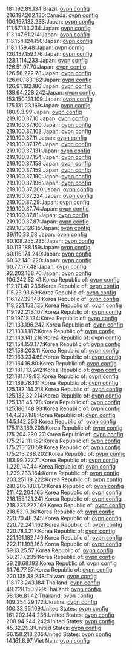 181.192.89.134:Brazil: [ovpn config](vpn/181_192_89_134.ovpn)  
216.197.202.130:Canada: [ovpn config](vpn/216_197_202_130.ovpn)  
106.167.132.233:Japan: [ovpn config](vpn/106_167_132_233.ovpn)  
111.67.183.234:Japan: [ovpn config](vpn/111_67_183_234.ovpn)  
113.147.61.214:Japan: [ovpn config](vpn/113_147_61_214.ovpn)  
113.154.124.150:Japan: [ovpn config](vpn/113_154_124_150.ovpn)  
118.1.159.48:Japan: [ovpn config](vpn/118_1_159_48.ovpn)  
120.137.159.176:Japan: [ovpn config](vpn/120_137_159_176.ovpn)  
123.1.114.233:Japan: [ovpn config](vpn/123_1_114_233.ovpn)  
126.51.97.70:Japan: [ovpn config](vpn/126_51_97_70.ovpn)  
126.56.222.78:Japan: [ovpn config](vpn/126_56_222_78.ovpn)  
126.60.183.182:Japan: [ovpn config](vpn/126_60_183_182.ovpn)  
126.91.192.186:Japan: [ovpn config](vpn/126_91_192_186.ovpn)  
138.64.228.242:Japan: [ovpn config](vpn/138_64_228_242.ovpn)  
153.150.131.109:Japan: [ovpn config](vpn/153_150_131_109.ovpn)  
175.131.23.169:Japan: [ovpn config](vpn/175_131_23_169.ovpn)  
180.9.3.99:Japan: [ovpn config](vpn/180_9_3_99.ovpn)  
219.100.37.10:Japan: [ovpn config](vpn/219_100_37_10.ovpn)  
219.100.37.100:Japan: [ovpn config](vpn/219_100_37_100.ovpn)  
219.100.37.103:Japan: [ovpn config](vpn/219_100_37_103.ovpn)  
219.100.37.11:Japan: [ovpn config](vpn/219_100_37_11.ovpn)  
219.100.37.126:Japan: [ovpn config](vpn/219_100_37_126.ovpn)  
219.100.37.131:Japan: [ovpn config](vpn/219_100_37_131.ovpn)  
219.100.37.154:Japan: [ovpn config](vpn/219_100_37_154.ovpn)  
219.100.37.158:Japan: [ovpn config](vpn/219_100_37_158.ovpn)  
219.100.37.159:Japan: [ovpn config](vpn/219_100_37_159.ovpn)  
219.100.37.190:Japan: [ovpn config](vpn/219_100_37_190.ovpn)  
219.100.37.196:Japan: [ovpn config](vpn/219_100_37_196.ovpn)  
219.100.37.200:Japan: [ovpn config](vpn/219_100_37_200.ovpn)  
219.100.37.224:Japan: [ovpn config](vpn/219_100_37_224.ovpn)  
219.100.37.29:Japan: [ovpn config](vpn/219_100_37_29.ovpn)  
219.100.37.74:Japan: [ovpn config](vpn/219_100_37_74.ovpn)  
219.100.37.81:Japan: [ovpn config](vpn/219_100_37_81.ovpn)  
219.100.37.87:Japan: [ovpn config](vpn/219_100_37_87.ovpn)  
219.103.126.15:Japan: [ovpn config](vpn/219_103_126_15.ovpn)  
39.110.33.68:Japan: [ovpn config](vpn/39_110_33_68.ovpn)  
60.108.255.235:Japan: [ovpn config](vpn/60_108_255_235.ovpn)  
60.113.188.159:Japan: [ovpn config](vpn/60_113_188_159.ovpn)  
60.116.174.249:Japan: [ovpn config](vpn/60_116_174_249.ovpn)  
60.62.140.220:Japan: [ovpn config](vpn/60_62_140_220.ovpn)  
60.77.177.48:Japan: [ovpn config](vpn/60_77_177_48.ovpn)  
92.202.168.70:Japan: [ovpn config](vpn/92_202_168_70.ovpn)  
106.242.52.41:Korea Republic of: [ovpn config](vpn/106_242_52_41.ovpn)  
112.171.41.236:Korea Republic of: [ovpn config](vpn/112_171_41_236.ovpn)  
115.23.93.69:Korea Republic of: [ovpn config](vpn/115_23_93_69.ovpn)  
116.127.39.148:Korea Republic of: [ovpn config](vpn/116_127_39_148.ovpn)  
118.221.152.135:Korea Republic of: [ovpn config](vpn/118_221_152_135.ovpn)  
119.192.213.107:Korea Republic of: [ovpn config](vpn/119_192_213_107.ovpn)  
119.197.18.134:Korea Republic of: [ovpn config](vpn/119_197_18_134.ovpn)  
121.133.196.242:Korea Republic of: [ovpn config](vpn/121_133_196_242.ovpn)  
121.133.1.187:Korea Republic of: [ovpn config](vpn/121_133_1_187.ovpn)  
121.143.141.216:Korea Republic of: [ovpn config](vpn/121_143_141_216.ovpn)  
121.154.153.177:Korea Republic of: [ovpn config](vpn/121_154_153_177.ovpn)  
121.158.203.11:Korea Republic of: [ovpn config](vpn/121_158_203_11.ovpn)  
121.163.234.69:Korea Republic of: [ovpn config](vpn/121_163_234_69.ovpn)  
121.164.16.80:Korea Republic of: [ovpn config](vpn/121_164_16_80.ovpn)  
121.181.113.242:Korea Republic of: [ovpn config](vpn/121_181_113_242.ovpn)  
121.181.179.93:Korea Republic of: [ovpn config](vpn/121_181_179_93.ovpn)  
121.189.78.131:Korea Republic of: [ovpn config](vpn/121_189_78_131.ovpn)  
125.132.114.218:Korea Republic of: [ovpn config](vpn/125_132_114_218.ovpn)  
125.132.32.214:Korea Republic of: [ovpn config](vpn/125_132_32_214.ovpn)  
125.138.45.178:Korea Republic of: [ovpn config](vpn/125_138_45_178.ovpn)  
125.186.148.93:Korea Republic of: [ovpn config](vpn/125_186_148_93.ovpn)  
14.4.237.188:Korea Republic of: [ovpn config](vpn/14_4_237_188.ovpn)  
14.5.142.253:Korea Republic of: [ovpn config](vpn/14_5_142_253.ovpn)  
175.113.189.208:Korea Republic of: [ovpn config](vpn/175_113_189_208.ovpn)  
175.204.230.27:Korea Republic of: [ovpn config](vpn/175_204_230_27.ovpn)  
175.212.111.182:Korea Republic of: [ovpn config](vpn/175_212_111_182.ovpn)  
175.213.120.59:Korea Republic of: [ovpn config](vpn/175_213_120_59.ovpn)  
175.213.238.202:Korea Republic of: [ovpn config](vpn/175_213_238_202.ovpn)  
183.99.227.71:Korea Republic of: [ovpn config](vpn/183_99_227_71.ovpn)  
1.229.147.44:Korea Republic of: [ovpn config](vpn/1_229_147_44.ovpn)  
1.239.233.164:Korea Republic of: [ovpn config](vpn/1_239_233_164.ovpn)  
203.251.19.222:Korea Republic of: [ovpn config](vpn/203_251_19_222.ovpn)  
210.205.188.173:Korea Republic of: [ovpn config](vpn/210_205_188_173.ovpn)  
211.42.204.165:Korea Republic of: [ovpn config](vpn/211_42_204_165.ovpn)  
218.155.121.241:Korea Republic of: [ovpn config](vpn/218_155_121_241.ovpn)  
218.237.222.169:Korea Republic of: [ovpn config](vpn/218_237_222_169.ovpn)  
218.53.17.36:Korea Republic of: [ovpn config](vpn/218_53_17_36.ovpn)  
220.70.48.245:Korea Republic of: [ovpn config](vpn/220_70_48_245.ovpn)  
220.72.241.162:Korea Republic of: [ovpn config](vpn/220_72_241_162.ovpn)  
220.78.1.217:Korea Republic of: [ovpn config](vpn/220_78_1_217.ovpn)  
221.161.182.140:Korea Republic of: [ovpn config](vpn/221_161_182_140.ovpn)  
222.111.193.163:Korea Republic of: [ovpn config](vpn/222_111_193_163.ovpn)  
59.13.25.57:Korea Republic of: [ovpn config](vpn/59_13_25_57.ovpn)  
59.21.17.235:Korea Republic of: [ovpn config](vpn/59_21_17_235.ovpn)  
59.28.68.192:Korea Republic of: [ovpn config](vpn/59_28_68_192.ovpn)  
61.76.77.67:Korea Republic of: [ovpn config](vpn/61_76_77_67.ovpn)  
220.135.38.248:Taiwan: [ovpn config](vpn/220_135_38_248.ovpn)  
118.173.243.184:Thailand: [ovpn config](vpn/118_173_243_184.ovpn)  
49.228.150.229:Thailand: [ovpn config](vpn/49_228_150_229.ovpn)  
58.136.81.42:Thailand: [ovpn config](vpn/58_136_81_42.ovpn)  
109.254.29.172:Ukraine: [ovpn config](vpn/109_254_29_172.ovpn)  
100.33.95.109:United States: [ovpn config](vpn/100_33_95_109.ovpn)  
161.202.144.236:United States: [ovpn config](vpn/161_202_144_236.ovpn)  
208.94.244.242:United States: [ovpn config](vpn/208_94_244_242.ovpn)  
45.32.29.3:United States: [ovpn config](vpn/45_32_29_3.ovpn)  
66.158.213.205:United States: [ovpn config](vpn/66_158_213_205.ovpn)  
14.161.8.97:Viet Nam: [ovpn config](vpn/14_161_8_97.ovpn)  
